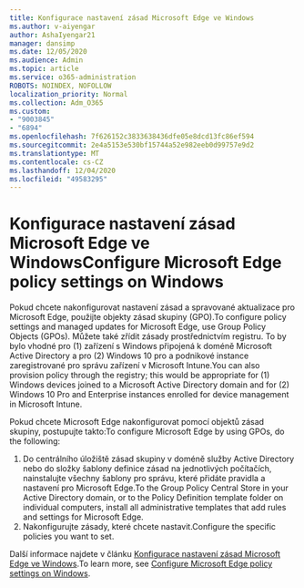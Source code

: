 ```yaml
---
title: Konfigurace nastavení zásad Microsoft Edge ve Windows
ms.author: v-aiyengar
author: AshaIyengar21
manager: dansimp
ms.date: 12/05/2020
ms.audience: Admin
ms.topic: article
ms.service: o365-administration
ROBOTS: NOINDEX, NOFOLLOW
localization_priority: Normal
ms.collection: Adm_O365
ms.custom:
- "9003845"
- "6894"
ms.openlocfilehash: 7f626152c3833638436dfe05e8dcd13fc86ef594
ms.sourcegitcommit: 2e4a5153e530bf15744a52e982eeb0d99757e9d2
ms.translationtype: MT
ms.contentlocale: cs-CZ
ms.lasthandoff: 12/04/2020
ms.locfileid: "49583295"
---
```

# <a name="configure-microsoft-edge-policy-settings-on-windows"></a><span data-ttu-id="2a8ea-102">Konfigurace nastavení zásad Microsoft Edge ve Windows</span><span class="sxs-lookup"><span data-stu-id="2a8ea-102">Configure Microsoft Edge policy settings on Windows</span></span>

<span data-ttu-id="2a8ea-103">Pokud chcete nakonfigurovat nastavení zásad a spravované aktualizace pro Microsoft Edge, použijte objekty zásad skupiny (GPO).</span><span class="sxs-lookup"><span data-stu-id="2a8ea-103">To configure policy settings and managed updates for Microsoft Edge, use Group Policy Objects (GPOs).</span></span> <span data-ttu-id="2a8ea-104">Můžete také zřídit zásady prostřednictvím registru. To by bylo vhodné pro (1) zařízení s Windows připojená k doméně Microsoft Active Directory a pro (2) Windows 10 pro a podnikové instance zaregistrované pro správu zařízení v Microsoft Intune.</span><span class="sxs-lookup"><span data-stu-id="2a8ea-104">You can also provision policy through the registry; this would be appropriate for (1) Windows devices joined to a Microsoft Active Directory domain and for (2) Windows 10 Pro and Enterprise instances enrolled for device management in Microsoft Intune.</span></span>

<span data-ttu-id="2a8ea-105">Pokud chcete Microsoft Edge nakonfigurovat pomocí objektů zásad skupiny, postupujte takto:</span><span class="sxs-lookup"><span data-stu-id="2a8ea-105">To configure Microsoft Edge by using GPOs, do the following:</span></span>

1. <span data-ttu-id="2a8ea-106">Do centrálního úložiště zásad skupiny v doméně služby Active Directory nebo do složky šablony definice zásad na jednotlivých počítačích, nainstalujte všechny šablony pro správu, které přidáte pravidla a nastavení pro Microsoft Edge.</span><span class="sxs-lookup"><span data-stu-id="2a8ea-106">To the Group Policy Central Store in your Active Directory domain, or to the Policy Definition template folder on individual computers, install all administrative templates that add rules and settings for Microsoft Edge.</span></span>
2. <span data-ttu-id="2a8ea-107">Nakonfigurujte zásady, které chcete nastavit.</span><span class="sxs-lookup"><span data-stu-id="2a8ea-107">Configure the specific policies you want to set.</span></span>

<span data-ttu-id="2a8ea-108">Další informace najdete v článku [Konfigurace nastavení zásad Microsoft Edge ve Windows](https://go.microsoft.com/fwlink/?linkid=2135024).</span><span class="sxs-lookup"><span data-stu-id="2a8ea-108">To learn more, see [Configure Microsoft Edge policy settings on Windows](https://go.microsoft.com/fwlink/?linkid=2135024).</span></span>
